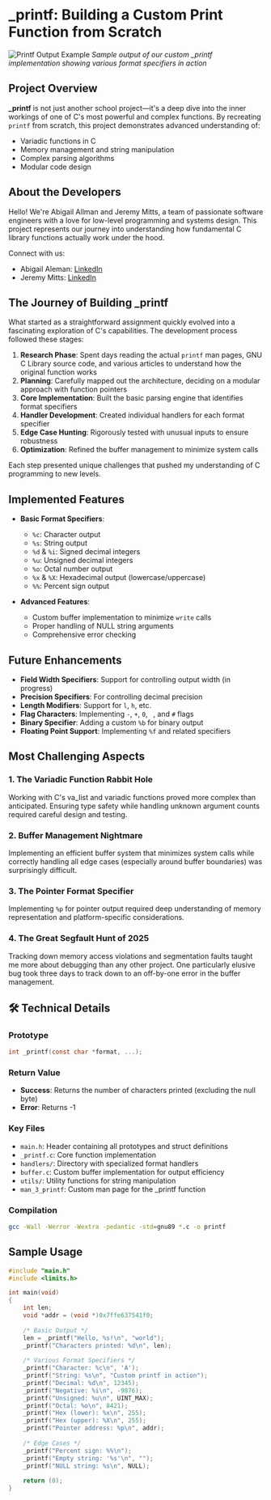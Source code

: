 # _printf: Building a Custom Print Function from Scratch

![Printf Output Example](https://i.imgur.com/YourScreenshot.png)
*Sample output of our custom _printf implementation showing various format specifiers in action*

## Project Overview
**_printf** is not just another school project—it's a deep dive into the inner workings of one of C's most powerful and complex functions. By recreating `printf` from scratch, this project demonstrates advanced understanding of:
- Variadic functions in C
- Memory management and string manipulation
- Complex parsing algorithms
- Modular code design

## About the Developers

Hello! We're Abigail Allman and Jeremy Mitts, a team of passionate software engineers with a love for low-level programming and systems design. This project represents our journey into understanding how fundamental C library functions actually work under the hood.

Connect with us:
- Abigail Aleman: [LinkedIn](https://www.linkedin.com/in/abigailraleman/)
- Jeremy Mitts: [LinkedIn](https://www.linkedin.com/in/jeremy-mitts/)

## The Journey of Building _printf

What started as a straightforward assignment quickly evolved into a fascinating exploration of C's capabilities. The development process followed these stages:

1. **Research Phase**: Spent days reading the actual `printf` man pages, GNU C Library source code, and various articles to understand how the original function works
2. **Planning**: Carefully mapped out the architecture, deciding on a modular approach with function pointers
3. **Core Implementation**: Built the basic parsing engine that identifies format specifiers
4. **Handler Development**: Created individual handlers for each format specifier
5. **Edge Case Hunting**: Rigorously tested with unusual inputs to ensure robustness
6. **Optimization**: Refined the buffer management to minimize system calls

Each step presented unique challenges that pushed my understanding of C programming to new levels.

## Implemented Features

- **Basic Format Specifiers**:
  - `%c`: Character output
  - `%s`: String output
  - `%d` & `%i`: Signed decimal integers
  - `%u`: Unsigned decimal integers
  - `%o`: Octal number output
  - `%x` & `%X`: Hexadecimal output (lowercase/uppercase)
  - `%%`: Percent sign output

- **Advanced Features**:
  - Custom buffer implementation to minimize `write` calls
  - Proper handling of NULL string arguments
  - Comprehensive error checking 

## Future Enhancements

- **Field Width Specifiers**: Support for controlling output width (in progress)
- **Precision Specifiers**: For controlling decimal precision
- **Length Modifiers**: Support for `l`, `h`, etc.
- **Flag Characters**: Implementing `-`, `+`, `0`, ` `, and `#` flags
- **Binary Specifier**: Adding a custom `%b` for binary output
- **Floating Point Support**: Implementing `%f` and related specifiers

## Most Challenging Aspects

### 1. The Variadic Function Rabbit Hole
Working with C's va_list and variadic functions proved more complex than anticipated. Ensuring type safety while handling unknown argument counts required careful design and testing.

### 2. Buffer Management Nightmare
Implementing an efficient buffer system that minimizes system calls while correctly handling all edge cases (especially around buffer boundaries) was surprisingly difficult.

### 3. The Pointer Format Specifier
Implementing `%p` for pointer output required deep understanding of memory representation and platform-specific considerations.

### 4. The Great Segfault Hunt of 2025
Tracking down memory access violations and segmentation faults taught me more about debugging than any other project. One particularly elusive bug took three days to track down to an off-by-one error in the buffer management.

## 🛠️ Technical Details

### Prototype
```c
int _printf(const char *format, ...);
```

### Return Value
- **Success**: Returns the number of characters printed (excluding the null byte)
- **Error**: Returns -1

### Key Files
- `main.h`: Header containing all prototypes and struct definitions
- `_printf.c`: Core function implementation
- `handlers/`: Directory with specialized format handlers
- `buffer.c`: Custom buffer implementation for output efficiency
- `utils/`: Utility functions for string manipulation
- `man_3_printf`: Custom man page for the _printf function

### Compilation
```bash
gcc -Wall -Werror -Wextra -pedantic -std=gnu89 *.c -o printf
```

## Sample Usage

```c
#include "main.h"
#include <limits.h>

int main(void)
{
    int len;
    void *addr = (void *)0x7ffe637541f0;
    
    /* Basic Output */
    len = _printf("Hello, %s!\n", "world");
    _printf("Characters printed: %d\n", len);
    
    /* Various Format Specifiers */
    _printf("Character: %c\n", 'A');
    _printf("String: %s\n", "Custom printf in action");
    _printf("Decimal: %d\n", 12345);
    _printf("Negative: %i\n", -9876);
    _printf("Unsigned: %u\n", UINT_MAX);
    _printf("Octal: %o\n", 8421);
    _printf("Hex (lower): %x\n", 255);
    _printf("Hex (upper): %X\n", 255);
    _printf("Pointer address: %p\n", addr);
    
    /* Edge Cases */
    _printf("Percent sign: %%\n");
    _printf("Empty string: '%s'\n", "");
    _printf("NULL string: %s\n", NULL);
    
    return (0);
}
```
